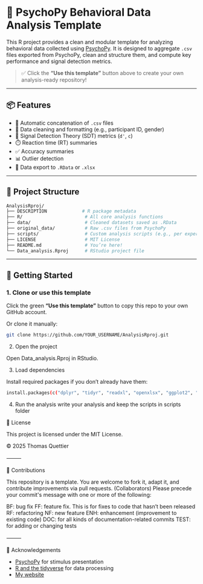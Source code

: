 # 🧠 PsychoPy Behavioral Data Analysis Template

This R project provides a clean and modular template for analyzing behavioral data collected using [PsychoPy](https://www.psychopy.org/). It is designed to aggregate `.csv` files exported from PsychoPy, clean and structure them, and compute key performance and signal detection metrics.

> ✅ Click the **“Use this template”** button above to create your own analysis-ready repository!

---

## 📦 Features

- 🔄 Automatic concatenation of `.csv` files
- 🧼 Data cleaning and formatting (e.g., participant ID, gender)
- 🧠 Signal Detection Theory (SDT) metrics (`d'`, `c`)
- ⏱️ Reaction time (RT) summaries
- ✅ Accuracy summaries
- 📊 Outlier detection
- 📁 Data export to `.RData` or `.xlsx`

---

## 📂 Project Structure
```bash
AnalysisRproj/
├── DESCRIPTION             # R package metadata
├── R/                       # All core analysis functions
├── data/                    # Cleaned datasets saved as .RData
├── original_data/           # Raw .csv files from PsychoPy
├── scripts/                 # Custom analysis scripts (e.g., per experiment)
├── LICENSE                  # MIT License
├── README.md                # You’re here!
└── Data_analysis.Rproj      # RStudio project file
```
---

## 🚀 Getting Started

### 1. Clone or use this template

Click the green **“Use this template”** button to copy this repo to your own GitHub account.

Or clone it manually:

```bash
git clone https://github.com/YOUR_USERNAME/AnalysisRproj.git
```
2. Open the project

Open Data_analysis.Rproj in RStudio.

3. Load dependencies

Install required packages if you don’t already have them:
```bash
install.packages(c("dplyr", "tidyr", "readxl", "openxlsx", "ggplot2", "afex", "emmeans", "effectsize", "devtools"))
```
4. Run the analysis
 write your analysis and keep the scripts in scripts folder
 
📄 License

This project is licensed under the MIT License.

© 2025 Thomas Quettier

⸻

🤝 Contributions

This repository is a template. You are welcome to fork it, adapt it, and contribute improvements via pull requests.
(Collaborators) Please precede your commit's message with one or more of the following:

BF: bug fix
FF: feature fix. This is for fixes to code that hasn’t been released
RF: refactoring
NF: new feature
ENH: enhancement (improvement to existing code)
DOC: for all kinds of documentation-related commits
TEST: for adding or changing tests

⸻

🧠 Acknowledgements
- [PsychoPy](https://www.psychopy.org) for stimulus presentation  
- [R and the tidyverse](https://cran.r-project.org) for data processing  
- [My website](https://tcjq.eu)
